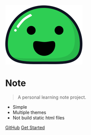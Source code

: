 ![logo](_media/icon.svg)

#   Note

> A personal learning note project.

- Simple
- Multiple themes
- Not build static html files


[GitHub](https://github.com/li10217)
[Get Started](/zh-cn/)